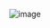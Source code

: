![image](https://user-images.githubusercontent.com/82278285/219649623-37570f6e-b2b7-41a1-b8dc-0ab7fc0053f8.png)

